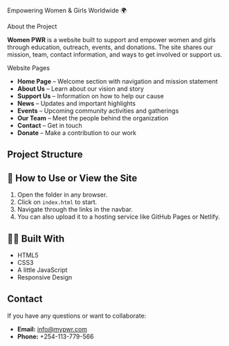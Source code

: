 Empowering Women & Girls Worldwide 🌍

About the Project

**Women PWR** is a website built to support and empower women and girls through education, outreach, events, and donations. The site shares our mission, team, contact information, and ways to get involved or support us.

Website Pages

- **Home Page** – Welcome section with navigation and mission statement
- **About Us** – Learn about our vision and story
- **Support Us** – Information on how to help our cause
- **News** – Updates and important highlights
- **Events** – Upcoming community activities and gatherings
- **Our Team** – Meet the people behind the organization
- **Contact** – Get in touch
- **Donate** – Make a contribution to our work

##  Project Structure


## 🚀 How to Use or View the Site

1. Open the folder in any browser.
2. Click on `index.html` to start.
3. Navigate through the links in the navbar.
4. You can also upload it to a hosting service like GitHub Pages or Netlify.

## 🧑‍💻 Built With

- HTML5
- CSS3
- A little JavaScript 
- Responsive Design

## Contact

If you have any questions or want to collaborate:

- **Email:** info@mypwr.com  
- **Phone:** +254-113-779-566


